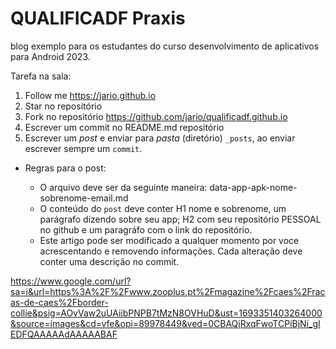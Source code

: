 # QUALIFICADF Praxis
blog exemplo para os estudantes do curso desenvolvimento de aplicativos para Android 2023.

Tarefa na sala:

1. Follow me <https://jario.github.io>
2. Star no repositório
3. Fork no repositório <https://github.com/jario/qualificadf.github.io>
4. Escrever um commit no README.md repositório
5. Escrever um *post* e enviar para *pasta* (diretório) `_posts`, ao enviar escrever sempre um `commit`.

  * Regras para o post:
  
    * O arquivo deve ser da seguinte maneira: data-app-apk-nome-sobrenome-email.md 
    * O conteúdo do `post` deve conter H1 nome e sobrenome, um parágrafo dizendo sobre seu app; H2 com seu repositório PESSOAL no github e um paragráfo com o link do repositório. 
    * Este artigo pode ser modificado a qualquer momento por voce acrescentando e removendo informações. Cada alteração deve conter uma descrição no commit.
    

https://www.google.com/url?sa=i&url=https%3A%2F%2Fwww.zooplus.pt%2Fmagazine%2Fcaes%2Fracas-de-caes%2Fborder-collie&psig=AOvVaw2uUAiibPNPB7tMzN8OVHuD&ust=1693351403264000&source=images&cd=vfe&opi=89978449&ved=0CBAQjRxqFwoTCPiBjNi_gIEDFQAAAAAdAAAAABAF


